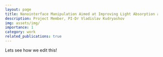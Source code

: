 ```yaml
---
layout: page
title: Nanointerface Manipulation Aimed at Improving Light Absorption and Charge Carrier Separation in Heterostructural Photocatalysts
description: Project Member, PI-Dr Vladislav Kudryashov
img: assets/img/
importance: 1
category: work
related_publications: true
---
```


Lets see how we edit this!

